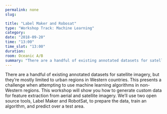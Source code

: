 ```yaml
---
permalink: none
slug:

title: "Label Maker and Robosat"
type: "Workshop Track: Machine Learning"
category:
date: "2018-09-20"
time: "13:00"
time_slot: "13:00"
duration:
room: Oceanic A/B
summary: "There are a handful of existing annotated datasets for satellite imagery, but they’re mostly limited to urban regions in Western countries. This presents a challenge when attempting to use machine learning algorithms in non-Western regions. This workshop will show you how to generate custom data for feature extraction from aerial and satellite imagery. We’ll use two open source tools, Label Maker and RobotSat, to prepare the data, train an algorithm, and predict over a test area."
---
```

There are a handful of existing annotated datasets for satellite imagery, but they’re mostly limited to urban regions in Western countries. This presents a challenge when attempting to use machine learning algorithms in non-Western regions. This workshop will show you how to generate custom data for feature extraction from aerial and satellite imagery. We’ll use two open source tools, Label Maker and RobotSat, to prepare the data, train an algorithm, and predict over a test area.
